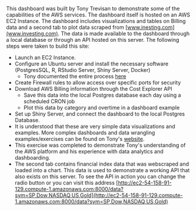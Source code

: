 This dashboard was built by Tony Trevisan to demonstrate some of the capabilities of the AWS services. The dashboard itself is hosted on an AWS EC2 Instance. The dashboard includes visualizations and tables on Billing data and a second tab to plot data scraped from [www.inesting.com](www.investing.com). The data is made available to the dashboard through a local database or through an API hosted on this server. The following steps were taken to build this site:
* Launch an EC2 Instance.
* Configure an Ubuntu server and install the necessary software (PostgresSQL, R, RStudio Server, Shiny Server, Docker)
  * Tony documented the entire process [here](https://exploringfinance.github.io/posts/2021-05-17-setting-up-an-aws-analytics-server-and-api-in-15-minutes/)
* Create Firewall rules to allow access over specific ports for security
* Download AWS Billing information through the Cost Explorer API
  * Save this data into the local Postgres database each day using a scheduled CRON job
  * Plot this data by category and overtime in a dashboard example
* Set up Shiny Server, and connect the dashboard to the local Postgres Database.
* It is understood that these are very simple data visualizations and examples. More complex dashboards and data wrangling examples/exercises can be found on Tony's [website](https://exploringfinance.github.io/).
* This exercise was completed to demonstrate Tony's understanding of the AWS platform and his experience with data analytics and dashboarding. 
* The second tab contains financial index data that was webscraped and loaded into a chart. This data is used to demonstrate a working API that also exists on this server. To see the API in action you can change the radio button or you can visit this address [http://ec2-54-158-91-129.compute-1.amazonaws.com:8000/data?sym=SP,Dow,NASDAQ,US,Gold](http://ec2-54-158-91-129.compute-1.amazonaws.com:8000/data?sym=SP,Dow,NASDAQ,US,Gold)
